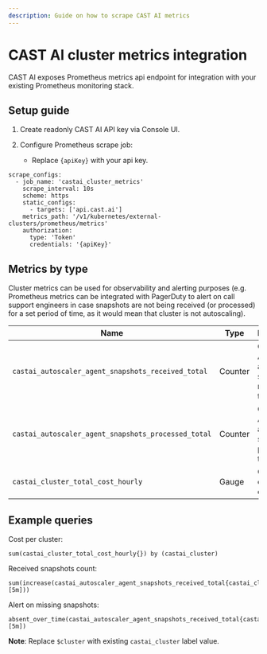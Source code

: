 ```yaml
---
description: Guide on how to scrape CAST AI metrics
---
```


# CAST AI cluster metrics integration

CAST AI exposes Prometheus metrics api endpoint for integration with your existing Prometheus monitoring stack.

## Setup guide

1. Create readonly CAST AI API key via Console UI.

2. Configure Prometheus scrape job:

   - Replace `{apiKey}` with your api key.

```
scrape_configs:
  - job_name: 'castai_cluster_metrics'
    scrape_interval: 10s
    scheme: https
    static_configs:
      - targets: ['api.cast.ai']
    metrics_path: '/v1/kubernetes/external-clusters/prometheus/metrics'
    authorization:
      type: 'Token'
      credentials: '{apiKey}'

```

## Metrics by type

Cluster metrics can be used for observability and alerting purposes (e.g. Prometheus metrics can be integrated with PagerDuty to alert on call support engineers in case snapshots are not being received (or processed) for a set period of time, as it would mean that cluster is not autoscaling).

| Name | Type | Description |
| ----------- | ----------- | ----------- |
`castai_autoscaler_agent_snapshots_received_total` | Counter | CAST AI Autoscaler agent snapshots received total
`castai_autoscaler_agent_snapshots_processed_total` | Counter | CAST AI Autoscaler agent snapshots processed total
`castai_cluster_total_cost_hourly` | Gauge | CAST AI cluster total cost hourly

## Example queries

Cost per cluster:

```
sum(castai_cluster_total_cost_hourly{}) by (castai_cluster)
```

Received snapshots count:

```
sum(increase(castai_autoscaler_agent_snapshots_received_total{castai_cluster="$cluster"}[5m]))
```

Alert on missing snapshots:

```
absent_over_time(castai_autoscaler_agent_snapshots_received_total{castai_cluster="$cluster"}[5m])
```

**Note**: Replace `$cluster` with existing `castai_cluster` label value.
